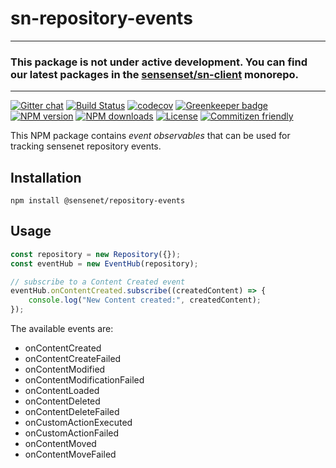 # sn-repository-events

------
### This package is not under active development. You can find our latest packages in the [sensenset/sn-client](https://github.com/sensenet/sn-client) monorepo.
------


[![Gitter chat](https://img.shields.io/gitter/room/SenseNet/SN7ClientAPI.svg?style=flat)](https://gitter.im/SenseNet/SN7ClientAPI)
[![Build Status](https://travis-ci.org/SenseNet/sn-repository-events.svg?branch=master)](https://travis-ci.org/SenseNet/sn-repository-events)
[![codecov](https://codecov.io/gh/SenseNet/sn-repository-events/branch/master/graph/badge.svg)](https://codecov.io/gh/SenseNet/sn-repository-events)
[![Greenkeeper badge](https://badges.greenkeeper.io/SenseNet/sn-repository-events.svg)](https://greenkeeper.io/)
[![NPM version](https://img.shields.io/npm/v/@sensenet/repository-events.svg?style=flat)](https://www.npmjs.com/package/@sensenet/repository-events)
[![NPM downloads](https://img.shields.io/npm/dt/@sensenet/repository-events.svg?style=flat)](https://www.npmjs.com/package/@sensenet/repository-events)
[![License](https://img.shields.io/github/license/SenseNet/sn-client-js.svg?style=flat)](https://github.com/sn-repository-events/LICENSE.txt)
[![Commitizen friendly](https://img.shields.io/badge/commitizen-friendly-brightgreen.svg?style=flat)](http://commitizen.github.io/cz-cli/)

This NPM package contains *event observables* that can be used for tracking sensenet repository events.

## Installation

```shell
npm install @sensenet/repository-events
```

## Usage

```ts
const repository = new Repository({});
const eventHub = new EventHub(repository);

// subscribe to a Content Created event
eventHub.onContentCreated.subscribe((createdContent) => {
    console.log("New Content created:", createdContent);
});
```

The available events are:
 - onContentCreated
 - onContentCreateFailed
 - onContentModified
 - onContentModificationFailed
 - onContentLoaded
 - onContentDeleted
 - onContentDeleteFailed
 - onCustomActionExecuted
 - onCustomActionFailed
 - onContentMoved
 - onContentMoveFailed
